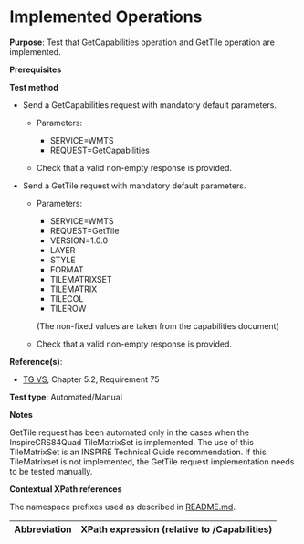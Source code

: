 # Implemented Operations

**Purpose**: Test that GetCapabilities operation and GetTile operation are implemented.

**Prerequisites**

**Test method**

* Send a GetCapabilities request with mandatory default parameters.
  * Parameters:
    * SERVICE=WMTS
    * REQUEST=GetCapabilities

  * Check that a valid non-empty response is provided.

* Send a GetTile request with mandatory default parameters.
  * Parameters:
    * SERVICE=WMTS
    * REQUEST=GetTile
    * VERSION=1.0.0
    * LAYER
    * STYLE
    * FORMAT
    * TILEMATRIXSET
    * TILEMATRIX
    * TILECOL
    * TILEROW

    (The non-fixed values are taken from the capabilities document)

  * Check that a valid non-empty response is provided. 


**Reference(s)**:
* [TG VS](./README.md#ref_TG_VS), Chapter 5.2, Requirement 75

**Test type**: Automated/Manual

**Notes**

GetTile request has been automated only in the cases when the InspireCRS84Quad TileMatrixSet is implemented. The use of this TileMatrixSet is an INSPIRE Technical Guide recommendation. If this TileMatrixset is not implemented, the GetTile request implementation needs to be tested manually.

**Contextual XPath references**

The namespace prefixes used as described in [README.md](./README.md#namespaces).

Abbreviation                                               |  XPath expression (relative to /Capabilities)
---------------------------------------------------------- | -------------------------------------------------------------------------
